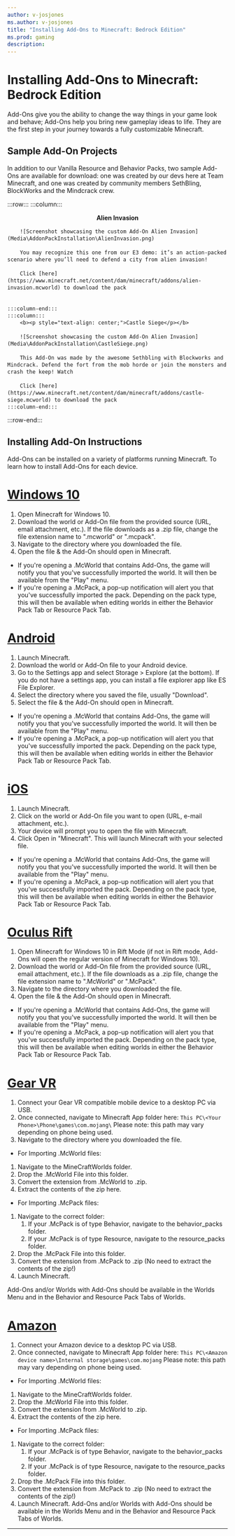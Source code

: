```yaml
---
author: v-josjones
ms.author: v-josjones
title: "Installing Add-Ons to Minecraft: Bedrock Edition"
ms.prod: gaming
description:
---
```


# Installing Add-Ons to Minecraft: Bedrock Edition

Add-Ons give you the ability to change the way things in your game look and behave; Add-Ons help you bring new gameplay ideas to life. They are the first step in your journey towards a fully customizable Minecraft.

## Sample Add-On Projects

In addition to our Vanilla Resource and Behavior Packs, two sample Add-Ons are available for download: one was created by our devs here at Team Minecraft, and one was created by community members SethBling, BlockWorks and the Mindcrack crew.

:::row:::
    :::column:::
        <b><p style="text-align: center;">Alien Invasion</p></b>

        ![Screenshot showcasing the custom Add-On Alien Invasion](Media\AddonPackInstallation\AlienInvasion.png)

        You may recognize this one from our E3 demo: it’s an action-packed scenario where you’ll need to defend a city from alien invasion!

        Click [here](https://www.minecraft.net/content/dam/minecraft/addons/alien-invasion.mcworld) to download the pack


    :::column-end:::
    :::column:::
        <b><p style="text-align: center;">Castle Siege</p></b>

        ![Screenshot showcasing the custom Add-On Alien Invasion](Media\AddonPackInstallation\CastleSiege.png)

        This Add-On was made by the awesome Sethbling with Blockworks and Mindcrack. Defend the fort from the mob horde or join the monsters and crash the keep! Watch

        Click [here](https://www.minecraft.net/content/dam/minecraft/addons/castle-siege.mcworld) to download the pack
    :::column-end:::
:::row-end:::

## Installing Add-On Instructions

Add-Ons can be installed on a variety of platforms running Minecraft. To learn how to install Add-Ons for each device.

# [Windows 10](#tab/Windows10)

1. Open Minecraft for Windows 10.
1. Download the world or Add-On file from the provided source (URL, email attachment, etc.). If the file downloads as a .zip file, change the file extension name to ".mcworld" or ".mcpack".
1. Navigate to the directory where you downloaded the file.
1. Open the file & the Add-On should open in Minecraft.

 - If you're opening a .McWorld that contains Add-Ons, the game will notify you that you've successfully imported the world. It will then be available from the "Play" menu.
 - If you're opening a .McPack, a pop-up notification will alert you that you've successfully imported the pack. Depending on the pack type, this will then be available when editing worlds in either the Behavior Pack Tab or Resource Pack Tab.

# [Android](#tab/android)

1. Launch Minecraft.
1. Download the world or Add-On file to your Android device.
1. Go to the Settings app and select Storage > Explore (at the bottom). If you do not have a settings app, you can install a file explorer app like ES File Explorer.
1. Select the directory where you saved the file, usually "Download".
1. Select the file & the Add-On should open in Minecraft.

 - If you're opening a .McWorld that contains Add-Ons, the game will notify you that you've successfully imported the world. It will then be available from the "Play" menu.
 - If you're opening a .McPack, a pop-up notification will alert you that you've successfully imported the pack. Depending on the pack type, this will then be available when editing worlds in either the Behavior Pack Tab or Resource Pack Tab.

# [iOS](#tab/iOS)

1. Launch Minecraft.
1. Click on the world or Add-On file you want to open (URL, e-mail attachment, etc.).
1. Your device will prompt you to open the file with Minecraft.
1. Click Open in "Minecraft". This will launch Minecraft with your selected file.

 - If you're opening a .McWorld that contains Add-Ons, the game will notify you that you've successfully imported the world. It will then be available from the "Play" menu.
 - If you're opening a .McPack, a pop-up notification will alert you that you've successfully imported the pack. Depending on the pack type, this will then be available when editing worlds in either the Behavior Pack Tab or Resource Pack Tab.

# [Oculus Rift](#tab/oculusrift)

1. Open Minecraft for Windows 10 in Rift Mode (if not in Rift mode, Add-Ons will open the regular version of Minecraft for Windows 10).
1. Download the world or Add-On file from the provided source (URL, email attachment, etc.). If the file downloads as a .zip file, change the file extension name to ".McWorld" or ".McPack".
1. Navigate to the directory where you downloaded the file.
1. Open the file & the Add-On should open in Minecraft.

 - If you're opening a .McWorld that contains Add-Ons, the game will notify you that you've successfully imported the world. It will then be available from the "Play" menu.
 - If you're opening a .McPack, a pop-up notification will alert you that you've successfully imported the pack. Depending on the pack type, this will then be available when editing worlds in either the Behavior Pack Tab or Resource Pack Tab.

# [Gear VR](#tab/gearvr)

1. Connect your Gear VR compatible mobile device to a desktop PC via USB.
1. Once connected, navigate to Minecraft App folder here: `This PC\<Your Phone>\Phone\games\com.mojang\` Please note: this path may vary depending on phone being used.
1. Navigate to the directory where you downloaded the file.

- For Importing .McWorld files:

1. Navigate to the MineCraftWorlds folder.
1. Drop the .McWorld File into this folder.
1. Convert the extension from .McWorld to .zip.
1. Extract the contents of the zip here.

- For Importing .McPack files:

1. Navigate to the correct folder:
    1. If your .McPack is of type Behavior, navigate to the behavior_packs folder.
    1. If your .McPack is of type Resource, navigate to the resource_packs folder.
1. Drop the .McPack File into this folder.
1. Convert the extension from .McPack to .zip (No need to extract the contents of the zip!)
1. Launch Minecraft.

Add-Ons and/or Worlds with Add-Ons should be available in the Worlds Menu and in the Behavior and Resource Pack Tabs of Worlds.

# [Amazon](#tab/amazon)

1. Connect your Amazon device to a desktop PC via USB.
1. Once connected, navigate to Minecraft App folder here: `This PC\<Amazon device name>\Internal storage\games\com.mojang` Please note: this path may vary depending on phone being used.

- For Importing .McWorld files:

1. Navigate to the MineCraftWorlds folder.
1. Drop the .McWorld File into this folder.
1. Convert the extension from .McWorld to .zip.
1. Extract the contents of the zip here.

- For Importing .McPack files:

1. Navigate to the correct folder:
    1. If your .McPack is of type Behavior, navigate to the behavior_packs folder.
    1. If your .McPack is of type Resource, navigate to the resource_packs folder.
1. Drop the .McPack File into this folder.
1. Convert the extension from .McPack to .zip (No need to extract the contents of the zip!)
1. Launch Minecraft.
Add-Ons and/or Worlds with Add-Ons should be available in the Worlds Menu and in the Behavior and Resource Pack Tabs of Worlds.

---
